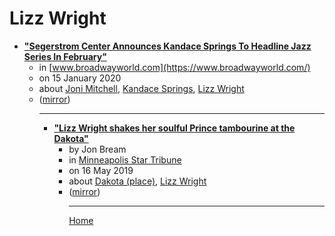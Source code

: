 # Lizz Wright

 - [**"Segerstrom Center Announces Kandace Springs To Headline Jazz Series In February"**](https://www.broadwayworld.com/costa-mesa/article/Segerstrom-Center-Announces-Kandace-Springs-To-Headline-Jazz-Series-In-February-20200115)<ul><li>in [www.broadwayworld.com](https://www.broadwayworld.com/)</li><li>on 15 January 2020</li><li>about [Joni Mitchell](../../topics/joni-mitchell/index.md), [Kandace Springs](../../topics/kandace-springs/index.md), [Lizz Wright](../../topics/lizz-wright/index.md)</li><li>([mirror](https://web.archive.org/web/*/https://www.broadwayworld.com/costa-mesa/article/Segerstrom-Center-Announces-Kandace-Springs-To-Headline-Jazz-Series-In-February-20200115))</li><ul>

----

 - [**"Lizz Wright shakes her soulful Prince tambourine at the Dakota"**](https://www.startribune.com/lizz-wright-shakes-her-soulful-prince-tambourine-at-the-dakota/510019492/)<ul><li>by Jon Bream</li><li>in [Minneapolis Star Tribune](https://www.startribune.com/)</li><li>on 16 May 2019</li><li>about [Dakota (place)](../../topics/place/dakota/index.md), [Lizz Wright](../../topics/lizz-wright/index.md)</li><li>([mirror](https://web.archive.org/web/*/https://www.startribune.com/lizz-wright-shakes-her-soulful-prince-tambourine-at-the-dakota/510019492/))</li><ul>

----

[Home](../index.md)
